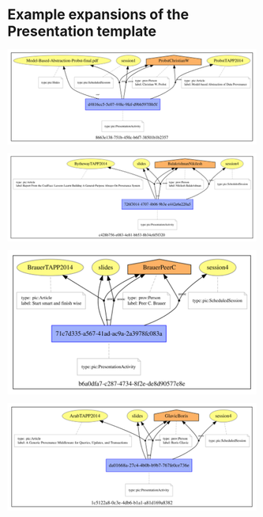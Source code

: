 # Example expansions of the Presentation template

![Expansion of b1.json](b1.svg)

![Expansion of b2.json](b2.svg)

![Expansion of b3.json](b3.svg)

![Expansion of b4.json](b4.svg)